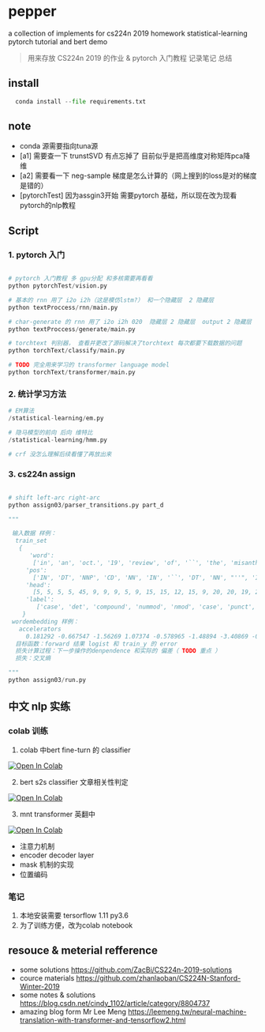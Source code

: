 # pepper
 a collection of implements for cs224n 2019 homework
 statistical-learning
 pytorch tutorial
 and bert demo

> 用来存放 CS224n 2019 的作业 & pytorch 入门教程
> 记录笔记 总结

## install
``` python
  conda install --file requirements.txt
```

## note
 -  conda 源需要指向tuna源
 -  [a1]  需要查一下 trunstSVD 有点忘掉了 目前似乎是把高维度对称矩阵pca降维
 -  [a2]  需要看一下 neg-sample 梯度是怎么计算的（网上搜到的loss是对的梯度是错的）
 -  [pytorchTest]  因为assgin3开始 需要pytorch 基础，所以现在改为现看pytorch的nlp教程


## Script

### 1. pytorch 入门

``` python

# pytorch 入门教程 多 gpu分配 和多核需要再看看
python pytorchTest/vision.py

# 基本的 rnn 用了 i2o i2h（这是模仿lstm?） 和一个隐藏层  2 隐藏层
python textProccess/rnn/main.py

# char-generate 的 rnn 用了 i2o i2h 020  隐藏层 2 隐藏层  output 2 隐藏层  2 input
python textProccess/generate/main.py

# torchtext 判别器， 查看并更改了源码解决了torchtext 每次都要下载数据的问题
python torchText/classify/main.py

# TODO 完全用来学习的 transformer language model
python torchText/transformer/main.py

```

### 2. 统计学习方法
``` python
# EM算法
/statistical-learning/em.py

# 隐马模型的前向 后向 维特比
/statistical-learning/hmm.py

# crf 没怎么理解后续看懂了再放出来

```


### 3. cs224n assign

``` python

# shift left-arc right-arc
python assign03/parser_transitions.py part_d

"""

 输入数据 样例：
  train_set
   {
      'word':
       ['in', 'an', 'oct.', '19', 'review', 'of', '``', 'the', 'misanthrope', "''", 'at', 'chicago', "'s", 'goodman', 'theatre', '-lrb-', '``', 'revitalized', 'classics', 'take', 'the', 'stage', 'in', 'windy', 'city', ',', "''", 'leisure', '&', 'arts', '-rrb-', ',', 'the', 'role', 'of', 'celimene', ',', 'played', 'by', 'kim', 'cattrall', ',', 'was', 'mistakenly', 'attributed', 'to', 'christina', 'haag', '.'],
     'pos':
       ['IN', 'DT', 'NNP', 'CD', 'NN', 'IN', '``', 'DT', 'NN', "''", 'IN', 'NNP', 'POS', 'NNP', 'NNP', '-LRB-', '``', 'VBN', 'NNS', 'VB', 'DT', 'NN', 'IN', 'NNP', 'NNP', ',', "''", 'NN', 'CC', 'NNS', '-RRB-', ',', 'DT', 'NN', 'IN', 'NNP', ',', 'VBN', 'IN', 'NNP', 'NNP', ',', 'VBD', 'RB', 'VBN', 'TO', 'NNP', 'NNP', '.'],
     'head':
       [5, 5, 5, 5, 45, 9, 9, 9, 5, 9, 15, 15, 12, 15, 9, 20, 20, 19, 20, 5, 22, 20, 25, 25, 20, 20, 20, 20, 28, 28, 20, 45, 34, 45, 36, 34, 34, 34, 41, 41, 38, 34, 45, 45, 0, 48, 48, 45, 45],
     'label':
        ['case', 'det', 'compound', 'nummod', 'nmod', 'case', 'punct', 'det', 'nmod', 'punct', 'case', 'nmod:poss', 'case', 'compound', 'nmod', 'punct', 'punct', 'amod', 'nsubj', 'dep', 'det', 'dobj', 'case', 'compound', 'nmod', 'punct', 'punct', 'dep', 'cc', 'conj', 'punct', 'punct', 'det', 'nsubjpass', 'case', 'nmod', 'punct', 'acl', 'case', 'compound', 'nmod', 'punct', 'auxpass', 'advmod', 'root', 'case', 'compound', 'nmod', 'punct']
    }
 wordembedding 样例：
   accelerators
     0.181292 -0.667547 -1.56269 1.07374 -0.578965 -1.48894 -3.40869 -0.995061 0.00719613 1.59514 0.666047 -1.23074 -1.07743 -0.151945 -0.788508 0.871682 1.44595 0.0136208 -1.34467 1.1571 0.130709 0.0227585 0.282243 0.229792 -0.0815991 -0.0376202 0.428753 0.303739 -0.73318 -0.557974 0.508922 -0.458103 -0.309525 -0.841847 1.36923 -1.28841 -1.65283 -0.621058 -0.869718 1.90532 0.00530639 -1.19798 0.830816 -1.04491 0.519946 0.066836 0.613915 -0.331479 -0.473813 -0.767639
  目标函数：forward 结果 logist 和 train_y 的 error
  损失计算过程：下一步操作的denpendence 和实际的 偏差（ TODO 重点 ）
  损失：交叉熵

"""
python assign03/run.py


```


## 中文 nlp 实练

### colab 训练
1. colab 中bert fine-turn 的 classifier  

[![Open In Colab](https://colab.research.google.com/assets/colab-badge.svg)](https://colab.research.google.com/drive/1pP83paixvnu8fm8Xv69RwD831pBOZnPg)

2. bert s2s classifier 文章相关性判定

[![Open In Colab](https://colab.research.google.com/assets/colab-badge.svg)](https://colab.research.google.com/drive/1VDCsK0M-eUjWKb_cz5rojw3FnjcNJvsp)

3. mnt transformer 英翻中

[![Open In Colab](https://colab.research.google.com/assets/colab-badge.svg)](https://colab.research.google.com/drive/1FJ1XQ18PTsu2jGV282mCbPKXKvroemYL)
- 注意力机制
- encoder decoder layer
- mask 机制的实现
- 位置编码

### 笔记
1. 本地安装需要 tersorflow 1.11 py3.6
2. 为了训练方便，改为colab notebook

## resouce & meterial refference
 - some solutions https://github.com/ZacBi/CS224n-2019-solutions
 - cource materials https://github.com/zhanlaoban/CS224N-Stanford-Winter-2019
 - some notes & solutions https://blog.csdn.net/cindy_1102/article/category/8804737
 - amazing blog form Mr Lee Meng https://leemeng.tw/neural-machine-translation-with-transformer-and-tensorflow2.html

